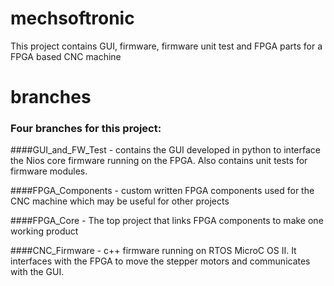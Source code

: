 # mechsoftronic
This project contains GUI, firmware, firmware unit test and FPGA parts for a FPGA based CNC machine

# branches
### Four branches for this project: 

####GUI_and_FW_Test - contains the GUI developed in python to interface the Nios core firmware running on the FPGA. Also contains unit tests for firmware modules.

####FPGA_Components - custom written FPGA components used for the CNC machine which may be useful for other projects

####FPGA_Core - The top project that links FPGA components to make one working product

####CNC_Firmware - c++ firmware running on RTOS MicroC OS II.  It interfaces with the FPGA to move the stepper motors and communicates with the GUI.
